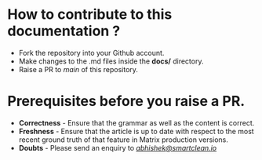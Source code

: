 # How to contribute to this documentation ?
- Fork the repository into your Github account.
- Make changes to the .md files inside the **docs/** directory.
- Raise a PR to *main* of this repository.

# Prerequisites before you raise a PR.
- **Correctness** - Ensure that the grammar as well as the content is correct.
- **Freshness** - Ensure that the article is up to date with respect to the most recent ground truth of that feature in Matrix production versions.
- **Doubts** - Please send an enquiry to *abhishek@smartclean.io*
